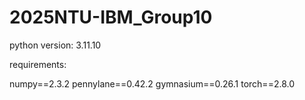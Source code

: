 # 2025NTU-IBM_Group10

python version: 3.11.10

requirements:

numpy==2.3.2
pennylane==0.42.2
gymnasium==0.26.1
torch==2.8.0
